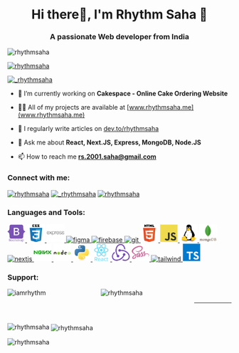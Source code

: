 <h1 align="center">Hi there👋, I'm Rhythm Saha 🧑</h1>
<h3 align="center">A passionate Web developer from India</h3>

<p align="left"> <img src="https://komarev.com/ghpvc/?username=rhythmsaha&label=Profile%20views&color=0e75b6&style=flat" alt="rhythmsaha" /> </p>

<p align="left"> <a href="https://github.com/ryo-ma/github-profile-trophy"><img src="https://github-profile-trophy.vercel.app/?username=rhythmsaha" alt="rhythmsaha" /></a> </p>

<p align="left"> <a href="https://twitter.com/_rhythmsaha" target="blank"><img src="https://img.shields.io/twitter/follow/_rhythmsaha?logo=twitter&style=for-the-badge" alt="_rhythmsaha" /></a> </p>

- 🔭 I’m currently working on **Cakespace - Online Cake Ordering Website**

- 👨‍💻 All of my projects are available at [www.rhythmsaha.me](www.rhythmsaha.me)

- 📝 I regularly write articles on [dev.to/rhythmsaha](dev.to/rhythmsaha)

- 💬 Ask me about **React, Next.JS, Express, MongoDB, Node.JS**

- 📫 How to reach me **rs.2001.saha@gmail.com**

<h3 align="left">Connect with me:</h3>
<p align="left">
<a href="https://dev.to/rhythmsaha" target="blank"><img align="center" src="https://raw.githubusercontent.com/rahuldkjain/github-profile-readme-generator/master/src/images/icons/Social/devto.svg" alt="rhythmsaha" height="30" width="40" /></a>
<a href="https://twitter.com/_rhythmsaha" target="blank"><img align="center" src="https://raw.githubusercontent.com/rahuldkjain/github-profile-readme-generator/master/src/images/icons/Social/twitter.svg" alt="_rhythmsaha" height="30" width="40" /></a>
<a href="https://linkedin.com/in/rhythmsaha" target="blank"><img align="center" src="https://raw.githubusercontent.com/rahuldkjain/github-profile-readme-generator/master/src/images/icons/Social/linked-in-alt.svg" alt="rhythmsaha" height="30" width="40" /></a>
</p>

<h3 align="left">Languages and Tools:</h3>
<p align="left"> <a href="https://getbootstrap.com" target="_blank" rel="noreferrer"> <img src="https://raw.githubusercontent.com/devicons/devicon/master/icons/bootstrap/bootstrap-plain-wordmark.svg" alt="bootstrap" width="40" height="40"/> </a> <a href="https://www.w3schools.com/css/" target="_blank" rel="noreferrer"> <img src="https://raw.githubusercontent.com/devicons/devicon/master/icons/css3/css3-original-wordmark.svg" alt="css3" width="40" height="40"/> </a> <a href="https://expressjs.com" target="_blank" rel="noreferrer"> <img src="https://raw.githubusercontent.com/devicons/devicon/master/icons/express/express-original-wordmark.svg" alt="express" width="40" height="40"/> </a> <a href="https://www.figma.com/" target="_blank" rel="noreferrer"> <img src="https://www.vectorlogo.zone/logos/figma/figma-icon.svg" alt="figma" width="40" height="40"/> </a> <a href="https://firebase.google.com/" target="_blank" rel="noreferrer"> <img src="https://www.vectorlogo.zone/logos/firebase/firebase-icon.svg" alt="firebase" width="40" height="40"/> </a> <a href="https://git-scm.com/" target="_blank" rel="noreferrer"> <img src="https://www.vectorlogo.zone/logos/git-scm/git-scm-icon.svg" alt="git" width="40" height="40"/> </a> <a href="https://www.w3.org/html/" target="_blank" rel="noreferrer"> <img src="https://raw.githubusercontent.com/devicons/devicon/master/icons/html5/html5-original-wordmark.svg" alt="html5" width="40" height="40"/> </a> <a href="https://developer.mozilla.org/en-US/docs/Web/JavaScript" target="_blank" rel="noreferrer"> <img src="https://raw.githubusercontent.com/devicons/devicon/master/icons/javascript/javascript-original.svg" alt="javascript" width="40" height="40"/> </a> <a href="https://www.linux.org/" target="_blank" rel="noreferrer"> <img src="https://raw.githubusercontent.com/devicons/devicon/master/icons/linux/linux-original.svg" alt="linux" width="40" height="40"/> </a> <a href="https://www.mongodb.com/" target="_blank" rel="noreferrer"> <img src="https://raw.githubusercontent.com/devicons/devicon/master/icons/mongodb/mongodb-original-wordmark.svg" alt="mongodb" width="40" height="40"/> </a> <a href="https://nextjs.org/" target="_blank" rel="noreferrer"> <img src="https://cdn.worldvectorlogo.com/logos/nextjs-2.svg" alt="nextjs" width="40" height="40"/> </a> <a href="https://www.nginx.com" target="_blank" rel="noreferrer"> <img src="https://raw.githubusercontent.com/devicons/devicon/master/icons/nginx/nginx-original.svg" alt="nginx" width="40" height="40"/> </a> <a href="https://nodejs.org" target="_blank" rel="noreferrer"> <img src="https://raw.githubusercontent.com/devicons/devicon/master/icons/nodejs/nodejs-original-wordmark.svg" alt="nodejs" width="40" height="40"/> </a> <a href="https://www.python.org" target="_blank" rel="noreferrer"> <img src="https://raw.githubusercontent.com/devicons/devicon/master/icons/python/python-original.svg" alt="python" width="40" height="40"/> </a> <a href="https://reactjs.org/" target="_blank" rel="noreferrer"> <img src="https://raw.githubusercontent.com/devicons/devicon/master/icons/react/react-original-wordmark.svg" alt="react" width="40" height="40"/> </a> <a href="https://redux.js.org" target="_blank" rel="noreferrer"> <img src="https://raw.githubusercontent.com/devicons/devicon/master/icons/redux/redux-original.svg" alt="redux" width="40" height="40"/> </a> <a href="https://sass-lang.com" target="_blank" rel="noreferrer"> <img src="https://raw.githubusercontent.com/devicons/devicon/master/icons/sass/sass-original.svg" alt="sass" width="40" height="40"/> </a> <a href="https://tailwindcss.com/" target="_blank" rel="noreferrer"> <img src="https://www.vectorlogo.zone/logos/tailwindcss/tailwindcss-icon.svg" alt="tailwind" width="40" height="40"/> </a> <a href="https://www.typescriptlang.org/" target="_blank" rel="noreferrer"> <img src="https://raw.githubusercontent.com/devicons/devicon/master/icons/typescript/typescript-original.svg" alt="typescript" width="40" height="40"/> </a> </p>

<h3 align="left">Support:</h3>
<p><a href="https://www.buymeacoffee.com/iamrhythm"> <img align="left" src="https://cdn.buymeacoffee.com/buttons/v2/default-yellow.png" height="50" width="210" alt="iamrhythm" /></a><a href="https://ko-fi.com/rhythmsaha"> <img align="left" src="https://cdn.ko-fi.com/cdn/kofi3.png?v=3" height="50" width="210" alt="rhythmsaha" /></a></p>

<br><hr/><br>
<p><img align="left" src="https://github-readme-stats.vercel.app/api/top-langs?username=rhythmsaha&show_icons=true&locale=en&layout=compact" alt="rhythmsaha" /></p>

<p>&nbsp;<img align="center" src="https://github-readme-stats.vercel.app/api?username=rhythmsaha&show_icons=true&locale=en" alt="rhythmsaha" /></p>

<p><img align="center" src="https://github-readme-streak-stats.herokuapp.com/?user=rhythmsaha&" alt="rhythmsaha" /></p>
